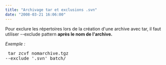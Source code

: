 ```yaml
---
title: "Archivage tar et exclusions .svn"
date: "2008-03-21 16:06:00"
---
```

Pour exclure les répertoires lors de la création d'une archive avec tar,
il faut utiliser --exclude pattern <span style="font-weight: bold;">après le nom de l'archive.</span>

<span style="font-style: italic;">Exemple :</span>
<span style="font-style: italic;"></span><pre>
tar zcvf nomarchive.tgz --exclude '.svn' batch/
</pre>
